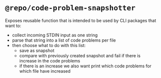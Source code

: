 # `@repo/code-problem-snapshotter`

Exposes reusable function that is intended to be used by CLI packages that want
to:

- collect incoming STDIN input as one string
- parse that string into a list of code problems per file
- then choose what to do with this list:
  - save as snapshot
  - compare with previously created snapshot and fail if there is increase in
    the code problems
  - if there is an increase we also want print which code problems for which
    file have increased
